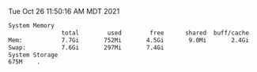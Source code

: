 Tue Oct 26 11:50:16 AM MDT 2021
```bash
System Memory
               total        used        free      shared  buff/cache   available
Mem:           7.7Gi       752Mi       4.5Gi       9.0Mi       2.4Gi       6.6Gi
Swap:          7.6Gi       297Mi       7.4Gi
System Storage
675M	.
```
